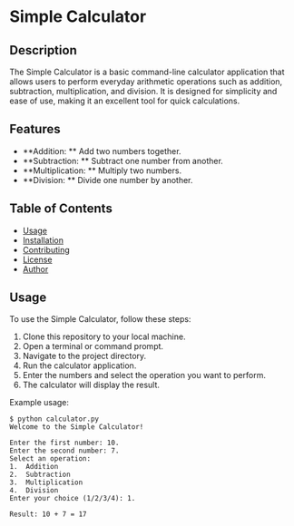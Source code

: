 # Simple Calculator

## Description

The Simple Calculator is a basic command-line calculator application that allows users to perform everyday arithmetic operations such as addition, subtraction, multiplication, and division.  It is designed for simplicity and ease of use, making it an excellent tool for quick calculations.

## Features

- **Addition: ** Add two numbers together.
- **Subtraction: ** Subtract one number from another.
- **Multiplication: ** Multiply two numbers.
- **Division: ** Divide one number by another.

## Table of Contents

- [Usage](#usage)
- [Installation](#installation)
- [Contributing](#contributing)
- [License](#license)
- [Author](#author)

## Usage

To use the Simple Calculator, follow these steps:

1.  Clone this repository to your local machine.
2.  Open a terminal or command prompt.
3.  Navigate to the project directory.
4.  Run the calculator application.
5.  Enter the numbers and select the operation you want to perform.
6.  The calculator will display the result.

Example usage:

```shell
$ python calculator.py
Welcome to the Simple Calculator!

Enter the first number: 10.
Enter the second number: 7.
Select an operation:
1.  Addition
2.  Subtraction
3.  Multiplication
4.  Division
Enter your choice (1/2/3/4): 1.

Result: 10 + 7 = 17
